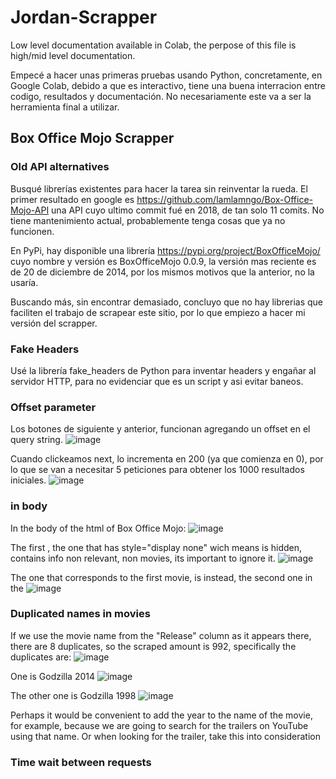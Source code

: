 # Jordan-Scrapper

Low level documentation available in Colab, the perpose of this file is high/mid level documentation.

Empecé a hacer unas primeras pruebas usando Python, concretamente, en Google Colab, debido a que es interactivo, tiene una buena interracion entre codigo, resultados y documentación. No necesariamente este va a ser la herramienta final a utilizar.

## Box Office Mojo Scrapper

### Old API alternatives

Busqué librerías existentes para hacer la tarea sin reinventar la rueda.
El primer resultado en google es https://github.com/lamlamngo/Box-Office-Mojo-API una API cuyo ultimo commit fué en 2018, de tan solo 11 comits.
No tiene mantenimiento actual, probablemente tenga cosas que ya no funcionen.

En PyPi, hay disponible una librería https://pypi.org/project/BoxOfficeMojo/ cuyo nombre y versión es BoxOfficeMojo 0.0.9, la versión mas reciente es de 20 de diciembre de 2014, por los mismos motivos que la anterior, no la usaría.

Buscando más, sin encontrar demasiado, concluyo que no hay librerias que faciliten el trabajo de scrapear este sitio, por lo que empiezo a hacer mi versión del scrapper.

### Fake Headers 

Usé la librería fake_headers de Python para inventar headers y engañar al servidor HTTP, para no evidenciar que es un script y asi evitar baneos.

### Offset parameter

Los botones de siguiente y anterior, funcionan agregando un offset en el query string.
![image](https://user-images.githubusercontent.com/48933518/203129568-2362ddde-3d26-4d72-8bd9-486fcff9698f.png)

Cuando clickeamos next, lo incrementa en 200 (ya que comienza en 0), por lo que se van a necesitar 5 peticiones para obtener los 1000 resultados iniciales.
![image](https://user-images.githubusercontent.com/48933518/203129673-e4f1a567-937e-4df0-9f7e-1d2f24846d36.png)

### <tr> in body

In the body of the html of Box Office Mojo:
![image](https://user-images.githubusercontent.com/48933518/203125818-14dfbbc7-f174-49d0-b1a3-0f6a9c4febaa.png)

The first <tr>, the one that has style="display none" wich means is hidden, contains info non relevant, non movies, its important to ignore it.
![image](https://user-images.githubusercontent.com/48933518/203126000-4611297e-257b-4aed-b326-1eb0cc76ce98.png)

The one that corresponds to the first movie, is instead, the second one <tr> in the <tbody>
![image](https://user-images.githubusercontent.com/48933518/203127371-6bdeb37d-94e5-4f90-8a60-1d4da7787596.png)
  
### Duplicated names in movies
If we use the movie name from the "Release" column as it appears there, there are 8 duplicates, so the scraped amount is 992, specifically the duplicates are:
![image](https://user-images.githubusercontent.com/48933518/203147869-75815b32-9e52-4e4a-bfd7-ffa9ed277486.png)

One is Godzilla 2014
![image](https://user-images.githubusercontent.com/48933518/203148207-55ec41a0-ddc1-476d-8547-7b5ee47f0e3f.png)

The other one is Godzilla 1998
![image](https://user-images.githubusercontent.com/48933518/203148259-18f22c9a-eb8f-4fd6-8d32-ca8e71bd5c50.png)
  
Perhaps it would be convenient to add the year to the name of the movie, for example, because we are going to search for the trailers on YouTube using that name. Or when looking for the trailer, take this into consideration
  

  
  
### Time wait between requests
